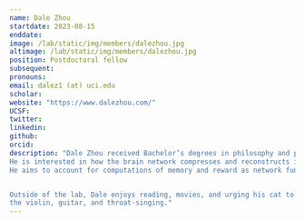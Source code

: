 ```yaml
---
name: Dale Zhou
startdate: 2023-08-15
enddate:
image: /lab/static/img/members/dalezhou.jpg 
altimage: /lab/static/img/members/dalezhou.jpg 
position: Postdoctoral fellow
subsequent:
pronouns:
email: dalez1 (at) uci.edu
scholar:
website: "https://www.dalezhou.com/"
UCSF:
twitter:
linkedin: 
github:
orcid:
description: "Dale Zhou received Bachelor’s degrees in philosophy and psychology at the University of Maryland, College Park and a Ph.D. in neuroscience at the University of Pennsylvania.
He is interested in how the brain network compresses and reconstructs information as network structure changes across the lifespan.
He aims to account for computations of memory and reward as network functions of dimensionality reduction and expansion using experimental, naturalistic, and clinical data.


Outside of the lab, Dale enjoys reading, movies, and urging his cat to practice gratitude. He shares a birthday with Elvis and David Bowie, so dutifully carries out their musical legacy with 
the violin, guitar, and throat-singing."
---
```

